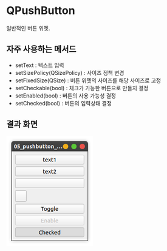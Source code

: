 # QPushButton

일반적인 버튼 위젯.

## 자주 사용하는 메서드

* setText : 텍스트 입력
* setSizePolicy(QSizePolicy) : 사이즈 정책 변경
* setFixedSize(QSize) : 버튼 위젯의 사이즈를 해당 사이즈로 고정
* setCheckable(bool) : 체크가 가능한 버튼으로 만들지 결정
* setEnabled(bool) : 버튼의 사용 가능성 결정
* setChecked(bool) : 버튼의 입력상태 결정

## 결과 화면

![gridlayout-sample](/05_pushbutton_sample/img/pushbutton.png)
